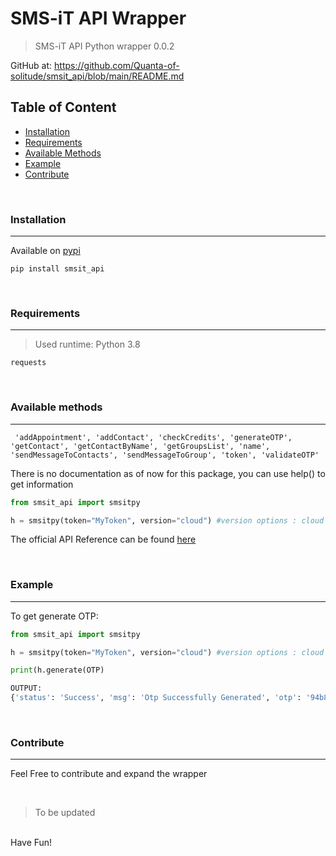 # SMS-iT API Wrapper
> SMS-iT API Python wrapper 0.0.2

GitHub at: https://github.com/Quanta-of-solitude/smsit_api/blob/main/README.md
<br/>

## Table of Content 

- [Installation](#installation)
- [Requirements](#requirements)
- [Available Methods](#available-methods)
- [Example](#example)
- [Contribute](#contribute)

<br/>

### Installation
---
Available on [pypi](https://pypi.org/project/smsit-api/)

```
pip install smsit_api
```

<br/>

### Requirements
---
> Used runtime: Python 3.8

```
requests
```

<br/>

### Available methods
---

```
 'addAppointment', 'addContact', 'checkCredits', 'generateOTP', 'getContact', 'getContactByName', 'getGroupsList', 'name', 'sendMessageToContacts', 'sendMessageToGroup', 'token', 'validateOTP'

```

There is no documentation as of now for this package, you can use help() to get information

```python
from smsit_api import smsitpy

h = smsitpy(token="MyToken", version="cloud") #version options : cloud or decentral
```

The official API Reference can be found [here](https://controlpanel.smsit.ai/users/api)

<br/>

### Example
---

To get generate OTP:
```python
from smsit_api import smsitpy

h = smsitpy(token="MyToken", version="cloud") #version options : cloud or decentral

print(h.generate(OTP)

OUTPUT:
{'status': 'Success', 'msg': 'Otp Successfully Generated', 'otp': '94b87b'}

```

<br/>

### Contribute
---

Feel Free to contribute and expand the wrapper

<br/>

>To be updated
<br/>
Have Fun!
